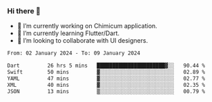 ### Hi there 👋

<!--
**devcat37/devcat37** is a ✨ _special_ ✨ repository because its `README.md` (this file) appears on your GitHub profile.-->


- 🔭 I’m currently working on Chimicum application.
- 🌱 I’m currently learning Flutter/Dart.
- 👯 I’m looking to collaborate with UI designers.
<!-- - 🤔 I’m looking for help with ... -->

<!--START_SECTION:waka-->

```txt
From: 02 January 2024 - To: 09 January 2024

Dart         26 hrs 5 mins   ██████████████████████▓░░   90.44 %
Swift        50 mins         ▓░░░░░░░░░░░░░░░░░░░░░░░░   02.89 %
YAML         47 mins         ▓░░░░░░░░░░░░░░░░░░░░░░░░   02.77 %
XML          40 mins         ▓░░░░░░░░░░░░░░░░░░░░░░░░   02.35 %
JSON         13 mins         ▒░░░░░░░░░░░░░░░░░░░░░░░░   00.79 %
```

<!--END_SECTION:waka-->
